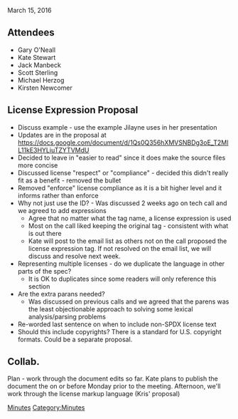 March 15, 2016

## Attendees

  - Gary O'Neall
  - Kate Stewart
  - Jack Manbeck
  - Scott Sterling
  - Michael Herzog
  - Kirsten Newcomer

## License Expression Proposal

  - Discuss example - use the example Jilayne uses in her presentation
  - Updates are in the proposal at
    <https://docs.google.com/document/d/1Qs0Q356hXMVSNBDg3oE_T2MIL11kE3HYLiuTZYTVMdU>
  - Decided to leave in "easier to read" since it does make the source
    files more concise
  - Discussed license "respect" or "compliance" - decided this didn't
    really fit as a benefit - removed the bullet
  - Removed "enforce" license compliance as it is a bit higher level and
    it informs rather than enforce
  - Why not just use the ID? - Was discussed 2 weeks ago on tech call
    and we agreed to add expressions
      - Agree that no matter what the tag name, a license expression is
        used
      - Most on the call liked keeping the original tag - consistent
        with what is out there
      - Kate will post to the email list as others not on the call
        proposed the license expression tag. If not resolved on the
        email list, we will discuss and resolve next week.
  - Representing multiple licenses - do we duplicate the language in
    other parts of the spec?
      - It is OK to duplicates since some readers will only reference
        this section
  - Are the extra parans needed?
      - Was discussed on previous calls and we agreed that the parens
        was the least objectionable approach to solving some lexical
        analysis/parsing problems
  - Re-worded last sentence on when to include non-SPDX license text
  - Should this include copyrights? There is a standard for U.S.
    copyright formats. Could be a separate proposal.

## Collab.

Plan - work through the document edits so far. Kate plans to publish the
document the on or before Monday prior to the meeting. Afternoon, we'll
work through the license markup language (Kris' proposal)

[Minutes](Category:Technical "wikilink")
[Category:Minutes](Category:Minutes "wikilink")
